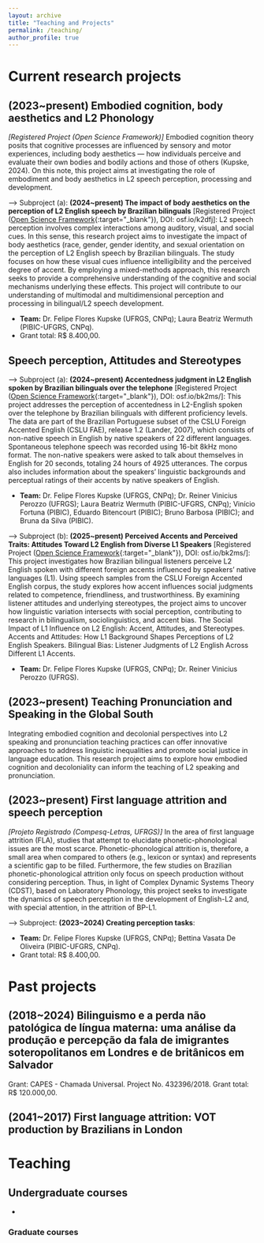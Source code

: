 ```yaml
---
layout: archive
title: "Teaching and Projects"
permalink: /teaching/
author_profile: true
---
```


# Current research projects
## (2023~present) Embodied cognition, body aesthetics and L2 Phonology
  
*[Registered Project (Open Science Framework)]* Embodied cognition theory posits that cognitive processes are influenced by sensory and motor experiences, including body aesthetics — how individuals perceive and evaluate their own bodies and bodily actions and those of others (Kupske, 2024). On this note, this project aims at investigating the role of embodiment and body aesthetics in L2 speech perception, processing and development. 

--> Subproject (a): **(2024~present) The impact of body aesthetics on the perception of L2 English speech by Brazilian bilinguals** [Registered Project ([Open Science Framework](https://osf.io/k2dfj/){:target="_blank"}), DOI: osf.io/k2dfj]: L2 speech perception involves complex interactions among auditory, visual, and social cues. In this sense, this research project aims to investigate the impact of body aesthetics (race, gender, gender identity, and sexual orientation on the perception of L2 English speech by Brazilian bilinguals. The study focuses on how these visual cues influence intelligibility and the perceived degree of accent. By employing a mixed-methods approach, this research seeks to provide a comprehensive understanding of the cognitive and social mechanisms underlying these effects. This project will contribute to our understanding of multimodal and multidimensional perception and processing in bilingual/L2 speech development.
- **Team:** Dr. Felipe Flores Kupske (UFRGS, CNPq); Laura Beatriz Wermuth (PIBIC-UFGRS, CNPq).  
- Grant total: R$ 8.400,00.

## Speech perception, Attitudes and Stereotypes

--> Subproject (a): **(2024~present) Accentedness judgment in L2 English spoken by Brazilian bilinguals over the telephone** [Registered Project ([Open Science Framework](https://osf.io/bk2ms/){:target="_blank"}), DOI: osf.io/bk2ms/]: This project addresses the perception of accentedness in L2-English spoken over the telephone by Brazilian bilinguals with different proficiency levels. The data are part of the Brazilian Portuguese subset of the CSLU Foreign Accented English (CSLU FAE), release 1.2 (Lander, 2007), which consists of non-native speech in English by native speakers of 22 different languages. Spontaneous telephone speech was recorded using 16-bit 8kHz mono format. The non-native speakers were asked to talk about themselves in English for 20 seconds, totaling 24 hours of 4925 utterances. The corpus also includes information about the speakers’ linguistic backgrounds and perceptual ratings of their accents by native speakers of English.
- **Team:** Dr. Felipe Flores Kupske (UFRGS, CNPq);  Dr. Reiner Vinicius Perozzo (UFRGS); Laura Beatriz Wermuth (PIBIC-UFGRS, CNPq); Vinício Fortuna (PIBIC), Eduardo Bitencourt (PIBIC); Bruno Barbosa (PIBIC); and Bruna da Silva (PIBIC).

--> Subproject (b): **(2025~present) Perceived Accents and Perceived Traits: Attitudes Toward L2 English from Diverse L1 Speakers** [Registered Project ([Open Science Framework](https://osf.io/bk2ms/){:target="_blank"}), DOI: osf.io/bk2ms/]: This project investigates how Brazilian bilingual listeners perceive L2 English spoken with different foreign accents influenced by speakers’ native languages (L1). Using speech samples from the CSLU Foreign Accented English corpus, the study explores how accent influences social judgments related to competence, friendliness, and trustworthiness. By examining listener attitudes and underlying stereotypes, the project aims to uncover how linguistic variation intersects with social perception, contributing to research in bilingualism, sociolinguistics, and accent bias. The Social Impact of L1 Influence on L2 English: Accent, Attitudes, and Stereotypes. Accents and Attitudes: How L1 Background Shapes Perceptions of L2 English Speakers. Bilingual Bias: Listener Judgments of L2 English Across Different L1 Accents.
- **Team:** Dr. Felipe Flores Kupske (UFRGS, CNPq);  Dr. Reiner Vinicius Perozzo (UFRGS). 
  
## (2023~present) Teaching Pronunciation and Speaking in the Global South 

Integrating embodied cognition and decolonial perspectives into L2 speaking and pronunciation teaching practices can offer innovative approaches to address linguistic inequalities and promote social justice in language education. This research project aims to explore how embodied cognition and decoloniality can inform the teaching of L2 speaking and pronunciation.  

## (2023~present) First language attrition and speech perception

*[Projeto Registrado (Compesq-Letras, UFRGS)]* In the area of first ​​language attrition (FLA), studies that attempt to elucidate phonetic-phonological issues are the most scarce. Phonetic-phonological attrition is, therefore, a small area when compared to others (e.g., lexicon or syntax) and represents a scientific gap to be filled. Furthermore, the few studies on Brazilian phonetic-phonological attrition only focus on speech production without considering perception. Thus, in light of Complex Dynamic Systems Theory (CDST), based on Laboratory Phonology, this project seeks to investigate the dynamics of speech perception in the development of English-L2 and, with special attention, in the attrition of BP-L1.

--> Subproject: **(2023~2024) Creating perception tasks**: 
- **Team:** Dr. Felipe Flores Kupske (UFRGS, CNPq); Bettina Vasata De Oliveira (PIBIC-UFGRS, CNPq).  
- Grant total: R$ 8.400,00.

# Past projects

## (2018~2024) Bilinguismo e a perda não patológica de língua materna: uma análise da produção e percepção da fala de imigrantes soteropolitanos em Londres e de britânicos em Salvador
  
Grant: CAPES - Chamada Universal. Project No. 432396/2018. Grant total: R$ 120.000,00.

## (2041~2017) First language attrition: VOT production by Brazilians in London 

  
# Teaching
## Undergraduate courses
- 
### Graduate courses
